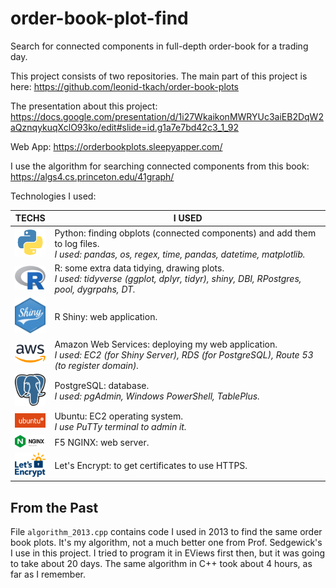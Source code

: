 # order-book-plot-find

Search for connected components in full-depth order-book for a trading day.

This project consists of two repositories. The main part of this project is here: https://github.com/leonid-tkach/order-book-plots

The presentation about this project: https://docs.google.com/presentation/d/1i27WkaikonMWRYUc3aiEB2DqW2aQznqykuqXclO93ko/edit#slide=id.g1a7e7bd42c3_1_92



Web App: https://orderbookplots.sleepyapper.com/



I use the algorithm for searching connected components from this book: https://algs4.cs.princeton.edu/41graph/

Technologies I used:

TECHS|I USED
---|---
|<img src="./pres/0python.png" width="50">|Python: finding obplots (connected components) and add them to log files.<br>*I used: pandas, os, regex, time, pandas, datetime, matplotlib.*
|<img src="./pres/0R.png" width="50">|R: some extra data tidying, drawing plots.<br>*I used: tidyverse (ggplot, dplyr, tidyr), shiny, DBI, RPostgres, pool, dygrpahs, DT.*
|<img src="./pres/0RShiny.png" width="50">|R Shiny: web application.
|<img src="./pres/0AWS.png" width="50">|Amazon Web Services: deploying my web application.<br>*I used: EC2 (for Shiny Server), RDS (for PostgreSQL), Route 53 (to register domain).*
|<img src="./pres/0Postgresql.png" width="50">|PostgreSQL: database.<br>*I used: pgAdmin, Windows PowerShell, TablePlus.*
|<img src="./pres/0ubuntu.png" width="50">|Ubuntu: EC2 operating system.<br>*I use PuTTy terminal to admin it.*
|<img src="./pres/0NGINX.png" width="50">|F5 NGINX: web server.
|<img src="./pres/0let-s-encrypt.png" width="50">|Let's Encrypt: to get certificates to use HTTPS.

## From the Past

File `algorithm_2013.cpp` contains code I used in 2013 to find the same order book plots. It's my algorithm, not a much better one from Prof. Sedgewick's I use in this project.  I tried to program it in EViews first then, but it was going to take about 20 days. The same algorithm in C++ took about 4 hours, as far as I remember. 
